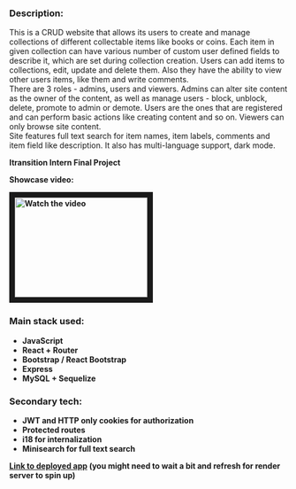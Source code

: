 ### Description:

This is a CRUD website that allows its users to create and manage collections of different collectable items like books or coins. Each item in given collection can have various number of custom user defined fields to describe it, which are set during collection creation. Users can add items to collections, edit, update and delete them. Also they have the ability to view other users items, like them and write comments.</br>
There are 3 roles - admins, users and viewers. Admins can alter site content as the owner of the content, as well as manage users - block, unblock, delete, promote to admin or demote. Users are the ones that are registered and can perform basic actions like creating content and so on. Viewers can only browse site content.</br>
Site features full text search for item names, item labels, comments and item field like description. It also has multi-language support, dark mode.

<b>Itransition Intern Final Project<b>

<p>Showcase video:</p>
<a href="http://www.youtube.com/watch?feature=player_embedded&v=CDKR5RtVoWE" target="_blank">
 <img src="http://img.youtube.com/vi/CDKR5RtVoWE/hqdefault.jpg" alt="Watch the video" width="240" height="180" border="10" />
</a>

### Main stack used:

- JavaScript
- React + Router
- Bootstrap / React Bootstrap
- Express
- MySQL + Sequelize

### Secondary tech:

- JWT and HTTP only cookies for authorization
- Protected routes
- i18 for internalization
- Minisearch for full text search

[Link to deployed app](https://cltr.netlify.app/) (you might need to wait a bit and refresh for render server to spin up)
